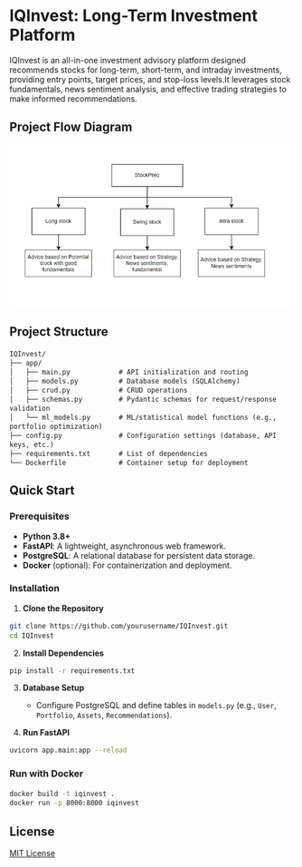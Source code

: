 # IQInvest: Long-Term Investment Platform

IQInvest is an all-in-one investment advisory platform designed recommends stocks for long-term, short-term, and intraday investments, providing entry points, target prices, and stop-loss levels.It leverages stock fundamentals, news sentiment analysis, and effective trading strategies to make informed recommendations.

## Project Flow Diagram

![alt text](image.png)

## Project Structure

````
IQInvest/
├── app/
│   ├── main.py            # API initialization and routing
│   ├── models.py          # Database models (SQLAlchemy)
│   ├── crud.py            # CRUD operations
│   ├── schemas.py         # Pydantic schemas for request/response validation
│   └── ml_models.py       # ML/statistical model functions (e.g., portfolio optimization)
├── config.py              # Configuration settings (database, API keys, etc.)
├── requirements.txt       # List of dependencies
└── Dockerfile             # Container setup for deployment
````

## Quick Start

### Prerequisites

- **Python 3.8+**
- **FastAPI**: A lightweight, asynchronous web framework.
- **PostgreSQL**: A relational database for persistent data storage.
- **Docker** (optional): For containerization and deployment.

### Installation

1. **Clone the Repository**

```bash
git clone https://github.com/yourusername/IQInvest.git
cd IQInvest
```

2. **Install Dependencies**

```bash
pip install -r requirements.txt
```


3. **Database Setup**


   - Configure PostgreSQL and define tables in `models.py` (e.g., `User`, `Portfolio`, `Assets`, `Recommendations`).

4. **Run FastAPI**

```bash
uvicorn app.main:app --reload
```


### Run with Docker

```bash
docker build -t iqinvest .
docker run -p 8000:8000 iqinvest
```

## License

[MIT License](LICENSE)

